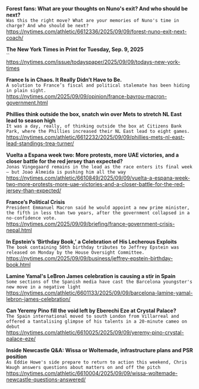 **Forest fans: What are your thoughts on Nuno's exit? And who should be next?**\
`Was this the right move? What are your memories of Nuno's time in charge? And who should be next?`\
https://nytimes.com/athletic/6612336/2025/09/09/forest-nuno-exit-next-coach/

**The New York Times in Print for Tuesday, Sep. 9, 2025**\
``\
https://nytimes.com/issue/todayspaper/2025/09/09/todays-new-york-times

**France Is in Chaos. It Really Didn’t Have to Be.**\
`A solution to France’s fiscal and political stalemate has been hiding in plain sight.`\
https://nytimes.com/2025/09/09/opinion/france-bayrou-macron-government.html

**Phillies think outside the box, snatch win over Mets to stretch NL East lead to season high**\
`It was a day, really, of thinking outside the box at Citizens Bank Park, where the Phillies increased their NL East lead to eight games. `\
https://nytimes.com/athletic/6612232/2025/09/09/phillies-mets-nl-east-lead-standings-trea-turner/

**Vuelta a Espana week two: More protests, more UAE victories, and a closer battle for the red jersey than expected?**\
`Jonas Vingegaard remains in the lead as the race enters its final week – but Joao Almeida is pushing him all the way`\
https://nytimes.com/athletic/6610849/2025/09/09/vuelta-a-espana-week-two-more-protests-more-uae-victories-and-a-closer-battle-for-the-red-jersey-than-expected/

**France’s Political Crisis**\
`President Emmanuel Macron said he would appoint a new prime minister, the fifth in less than two years, after the government collapsed in a no-confidence vote.`\
https://nytimes.com/2025/09/09/briefing/france-government-crisis-nepal.html

**In Epstein’s ‘Birthday Book,’ a Celebration of His Lecherous Exploits**\
`The book containing 50th birthday tributes to Jeffrey Epstein was released on Monday by the House Oversight Committee.`\
https://nytimes.com/2025/09/09/business/jeffrey-epstein-birthday-book.html

**Lamine Yamal's LeBron James celebration is causing a stir in Spain**\
`Some sections of the Spanish media have cast the Barcelona youngster's new move in a negative light`\
https://nytimes.com/athletic/6601133/2025/09/09/barcelona-lamine-yamal-lebron-james-celebration/

**Can Yeremy Pino fill the void left by Eberechi Eze at Crystal Palace?**\
`The Spain international moved to south London from Villarreal and offered a tantalising glimpse of his talents in a 20-minute cameo on debut`\
https://nytimes.com/athletic/6610025/2025/09/09/yeremy-pino-crystal-palace-eze/

**Inside Newcastle Q&A: Wissa or Woltemade, infrastructure plans and PSR position**\
`As Eddie Howe's side prepare to return to action this weekend, Chris Waugh answers questions about matters on and off the pitch`\
https://nytimes.com/athletic/6610004/2025/09/09/wissa-woltemade-newcastle-questions-answered/

